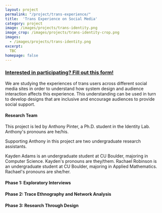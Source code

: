 ```yaml
---
layout: project
permalink: "/project/trans-experience/"
title:  'Trans Experience on Social Media'
category: project
image: /images/projects/trans-identity.png
image_crop: /images/projects/trans-identity-crop.png
images:
  - /images/projects/trans-identity.png
excerpt:
  TBC
homepage: false
---
```


### [Interested in participating? Fill out this form!](https://goo.gl/forms/JovmT22iTUPElgWE3)

We are studying the experiences of trans users across different social media sites in order to understand how system design and audience interaction affects this experience. This understanding can be used in turn to develop designs that are inclusive and encourage audiences to provide social support.

#### Research Team

This project is led by Anthony Pinter, a Ph.D. student in the Identity Lab. Anthony's pronouns are he/his.

Supporting Anthony in this project are two undergraduate research assistants.

Kayden Adams is an undergraduate student at CU Boulder, majoring in Computer Science. Kayden's pronouns are they/them.
Rachael Robinson is an undergraduate student at CU Boulder, majoring in Applied Mathematics. Rachael's pronouns are she/her.

#### Phase 1: Exploratory Interviews

#### Phase 2: Trace Ethnography and Network Analysis

#### Phase 3: Research Through Design


